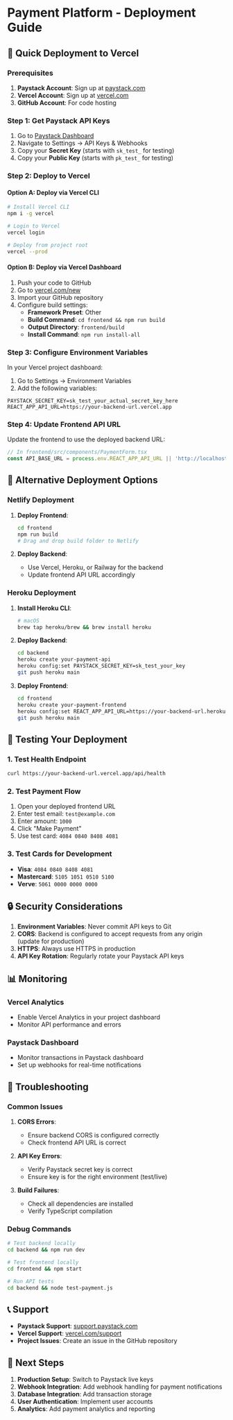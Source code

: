 # Payment Platform - Deployment Guide

## 🚀 Quick Deployment to Vercel

### Prerequisites
1. **Paystack Account**: Sign up at [paystack.com](https://paystack.com)
2. **Vercel Account**: Sign up at [vercel.com](https://vercel.com)
3. **GitHub Account**: For code hosting

### Step 1: Get Paystack API Keys

1. Go to [Paystack Dashboard](https://dashboard.paystack.com)
2. Navigate to Settings → API Keys & Webhooks
3. Copy your **Secret Key** (starts with `sk_test_` for testing)
4. Copy your **Public Key** (starts with `pk_test_` for testing)

### Step 2: Deploy to Vercel

#### Option A: Deploy via Vercel CLI

```bash
# Install Vercel CLI
npm i -g vercel

# Login to Vercel
vercel login

# Deploy from project root
vercel --prod
```

#### Option B: Deploy via Vercel Dashboard

1. Push your code to GitHub
2. Go to [vercel.com/new](https://vercel.com/new)
3. Import your GitHub repository
4. Configure build settings:
   - **Framework Preset**: Other
   - **Build Command**: `cd frontend && npm run build`
   - **Output Directory**: `frontend/build`
   - **Install Command**: `npm run install-all`

### Step 3: Configure Environment Variables

In your Vercel project dashboard:

1. Go to Settings → Environment Variables
2. Add the following variables:

```
PAYSTACK_SECRET_KEY=sk_test_your_actual_secret_key_here
REACT_APP_API_URL=https://your-backend-url.vercel.app
```

### Step 4: Update Frontend API URL

Update the frontend to use the deployed backend URL:

```typescript
// In frontend/src/components/PaymentForm.tsx
const API_BASE_URL = process.env.REACT_APP_API_URL || 'http://localhost:5000';
```

## 🔧 Alternative Deployment Options

### Netlify Deployment

1. **Deploy Frontend**:
   ```bash
   cd frontend
   npm run build
   # Drag and drop build folder to Netlify
   ```

2. **Deploy Backend**:
   - Use Vercel, Heroku, or Railway for the backend
   - Update frontend API URL accordingly

### Heroku Deployment

1. **Install Heroku CLI**:
   ```bash
   # macOS
   brew tap heroku/brew && brew install heroku
   ```

2. **Deploy Backend**:
   ```bash
   cd backend
   heroku create your-payment-api
   heroku config:set PAYSTACK_SECRET_KEY=sk_test_your_key
   git push heroku main
   ```

3. **Deploy Frontend**:
   ```bash
   cd frontend
   heroku create your-payment-frontend
   heroku config:set REACT_APP_API_URL=https://your-backend-url.herokuapp.com
   git push heroku main
   ```

## 🧪 Testing Your Deployment

### 1. Test Health Endpoint
```bash
curl https://your-backend-url.vercel.app/api/health
```

### 2. Test Payment Flow
1. Open your deployed frontend URL
2. Enter test email: `test@example.com`
3. Enter amount: `1000`
4. Click "Make Payment"
5. Use test card: `4084 0840 8408 4081`

### 3. Test Cards for Development
- **Visa**: `4084 0840 8408 4081`
- **Mastercard**: `5105 1051 0510 5100`
- **Verve**: `5061 0000 0000 0000`

## 🔒 Security Considerations

1. **Environment Variables**: Never commit API keys to Git
2. **CORS**: Backend is configured to accept requests from any origin (update for production)
3. **HTTPS**: Always use HTTPS in production
4. **API Key Rotation**: Regularly rotate your Paystack API keys

## 📊 Monitoring

### Vercel Analytics
- Enable Vercel Analytics in your project dashboard
- Monitor API performance and errors

### Paystack Dashboard
- Monitor transactions in Paystack dashboard
- Set up webhooks for real-time notifications

## 🐛 Troubleshooting

### Common Issues

1. **CORS Errors**:
   - Ensure backend CORS is configured correctly
   - Check frontend API URL is correct

2. **API Key Errors**:
   - Verify Paystack secret key is correct
   - Ensure key is for the right environment (test/live)

3. **Build Failures**:
   - Check all dependencies are installed
   - Verify TypeScript compilation

### Debug Commands

```bash
# Test backend locally
cd backend && npm run dev

# Test frontend locally
cd frontend && npm start

# Run API tests
cd backend && node test-payment.js
```

## 📞 Support

- **Paystack Support**: [support.paystack.com](https://support.paystack.com)
- **Vercel Support**: [vercel.com/support](https://vercel.com/support)
- **Project Issues**: Create an issue in the GitHub repository

## 🎯 Next Steps

1. **Production Setup**: Switch to Paystack live keys
2. **Webhook Integration**: Add webhook handling for payment notifications
3. **Database Integration**: Add transaction storage
4. **User Authentication**: Implement user accounts
5. **Analytics**: Add payment analytics and reporting
